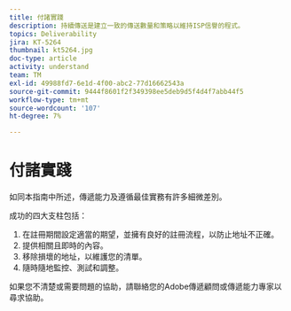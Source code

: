 ```yaml
---
title: 付諸實踐
description: 持續傳送是建立一致的傳送數量和策略以維持ISP信譽的程式。
topics: Deliverability
jira: KT-5264
thumbnail: kt5264.jpg
doc-type: article
activity: understand
team: TM
exl-id: 49988fd7-6e1d-4f00-abc2-77d16662543a
source-git-commit: 9444f8601f2f349398ee5deb9d5f4d4f7abb44f5
workflow-type: tm+mt
source-wordcount: '107'
ht-degree: 7%

---
```


# 付諸實踐

如同本指南中所述，傳遞能力及遵循最佳實務有許多細微差別。

成功的四大支柱包括：

1. 在註冊期間設定適當的期望，並擁有良好的註冊流程，以防止地址不正確。
2. 提供相關且即時的內容。
3. 移除損壞的地址，以維護您的清單。
4. 隨時隨地監控、測試和調整。

如果您不清楚或需要問題的協助，請聯絡您的Adobe傳遞顧問或傳遞能力專家以尋求協助。
